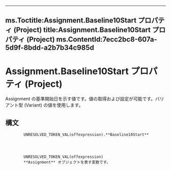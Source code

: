 

---
ms.Toctitle:Assignment.Baseline10Start プロパティ (Project)
title:Assignment.Baseline10Start プロパティ (Project)
ms.ContentId:7ecc2bc8-607a-5d9f-8bdd-a2b7b34c985d
---
# Assignment.Baseline10Start プロパティ (Project)




Assignment の基準開始日を示す値です。値の取得および設定が可能です。バリアント型 (Variant) の値を使用します。

## 構文

            UNRESOLVED_TOKEN_VAL(offexpression).**Baseline10Start**




            UNRESOLVED_TOKEN_VAL(offexpression)
            **Assignment** オブジェクトを表す変数です。




